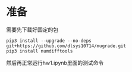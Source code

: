 
# 准备

需要先下载好固定的包

```shell
pip3 install --upgrade --no-deps git+https://github.com/dlsys10714/mugrade.git
pip3 install numdifftools

```

然后再正常运行hw1.ipynb里面的测试命令
